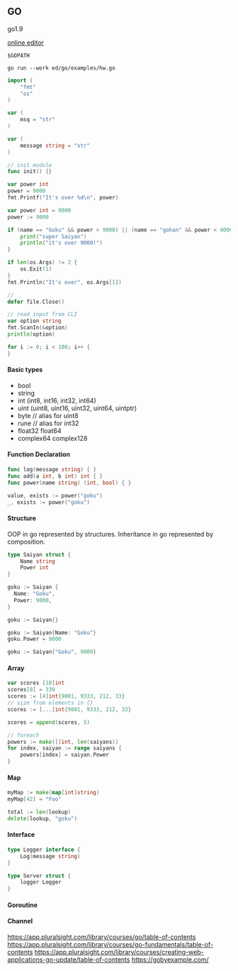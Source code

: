 GO
-

go1.9

[online editor](https://play.golang.org/)

````
$GOPATH

go run --work ed/go/examples/hw.go
````

````go
import (
    "fmt"
    "os"
)

var (
    msq = "str"
)

var (
    message string = "str"
)

// init module
func init() {}

var power int
power = 9000
fmt.Printf("It's over %d\n", power)

var power int = 9000
power := 9000

if (name == "Goku" && power > 9000) || (name == "gohan" && power < 4000) {
    print("super Saiyan")
    println("it's over 9000!")
}

if len(os.Args) != 2 {
    os.Exit(1)
}
fmt.Println("It's over", os.Args[1])

//
defer file.Close()

// read input from CLI
var option string
fmt.ScanIn(&option)
println(option)
````

````go
for i := 0; i < 100; i++ {
}
````

#### Basic types

* bool
* string
* int (int8, int16, int32, int64)
* uint (uint8, uint16, uint32, uint64, uintptr)
* byte // alias for uint8
* rune // alias for int32
* float32 float64
* complex64 complex128

#### Function Declaration

````go
func log(message string) { }
func add(a int, b int) int { }
func power(name string) (int, bool) { }

value, exists := power("goku")
_, exists := power("goku")
````

#### Structure

OOP in go represented by structures.
Inheritance in go represented by composition.

````go
type Saiyan struct {
    Name string
    Power int
}

goku := Saiyan {
  Name: "Goku",
  Power: 9000,
}

goku := Saiyan{}

goku := Saiyan{Name: "Goku"}
goku.Power = 9000

goku := Saiyan{"Goku", 9000}
````

#### Array

````go
var scores [10]int
scores[0] = 339
scores := [4]int{9001, 9333, 212, 33}
// size from elements in {}
scores := [...]int{9001, 9333, 212, 33}

scores = append(scores, 5)

// foreach
powers := make([]int, len(saiyans))
for index, saiyan := range saiyans {
    powers[index] = saiyan.Power
}
````

#### Map

````go
myMap := make(map[int]string)
myMap[42] = "Foo"

total := len(lookup)
delete(lookup, "goku")
````

#### Interface

````go
type Logger interface {
    Log(message string)
}

type Server struct {
    logger Logger
}
````

#### Goroutine

#### Channel

https://app.pluralsight.com/library/courses/go/table-of-contents
https://app.pluralsight.com/library/courses/go-fundamentals/table-of-contents
https://app.pluralsight.com/library/courses/creating-web-applications-go-update/table-of-contents
https://gobyexample.com/
